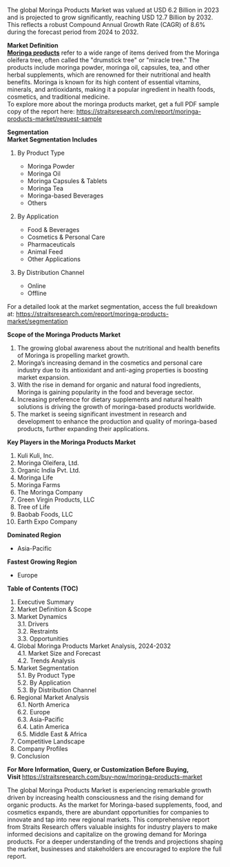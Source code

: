 <p data-start="62" data-end="348">The global Moringa Products Market was valued at USD 6.2 Billion in 2023 and is projected to grow significantly, reaching USD 12.7 Billion by 2032. This reflects a robust Compound Annual Growth Rate (CAGR) of 8.6% during the forecast period from 2024 to 2032.</p>
<p data-start="350" data-end="1019"><strong data-start="350" data-end="371">Market Definition</strong><br data-start="371" data-end="374" /><strong><a href="https://straitsresearch.com/report/moringa-products-market">Moringa products</a></strong> refer to a wide range of items derived from the Moringa oleifera tree, often called the "drumstick tree" or "miracle tree." The products include moringa powder, moringa oil, capsules, tea, and other herbal supplements, which are renowned for their nutritional and health benefits. Moringa is known for its high content of essential vitamins, minerals, and antioxidants, making it a popular ingredient in health foods, cosmetics, and traditional medicine.<br data-start="845" data-end="848" />To explore more about the moringa products market, get a full PDF sample copy of the report here: <a href="https://straitsresearch.com/report/moringa-products-market/request-sample" target="_new" rel="noopener" data-start="946" data-end="1019">https://straitsresearch.com/report/moringa-products-market/request-sample</a></p>
<p data-start="1021" data-end="1189"><strong data-start="1021" data-end="1037">Segmentation</strong><br data-start="1037" data-end="1040" /><strong data-start="1191" data-end="1223">Market Segmentation Includes</strong></p>
<ol data-start="1226" data-end="1590">
<li data-start="1226" data-end="1385">
<p data-start="1229" data-end="1246">By Product Type</p>
<ul data-start="1250" data-end="1385">
<li data-start="1250" data-end="1268">Moringa Powder</li>
<li data-start="1272" data-end="1287">Moringa Oil</li>
<li data-start="1291" data-end="1321">Moringa Capsules &amp; Tablets</li>
<li data-start="1325" data-end="1340">Moringa Tea</li>
<li data-start="1344" data-end="1371">Moringa-based Beverages</li>
<li data-start="1375" data-end="1385">Others</li>
</ul>
</li>
<li data-start="1387" data-end="1531">
<p data-start="1390" data-end="1406">By Application</p>
<ul data-start="1410" data-end="1531">
<li data-start="1410" data-end="1430">Food &amp; Beverages</li>
<li data-start="1434" data-end="1463">Cosmetics &amp; Personal Care</li>
<li data-start="1467" data-end="1486">Pharmaceuticals</li>
<li data-start="1490" data-end="1505">Animal Feed</li>
<li data-start="1509" data-end="1531">Other Applications</li>
</ul>
</li>
<li data-start="1533" data-end="1590">
<p data-start="1536" data-end="1561">By Distribution Channel</p>
<ul data-start="1565" data-end="1590">
<li data-start="1565" data-end="1575">Online</li>
<li data-start="1579" data-end="1590">Offline</li>
</ul>
</li>
</ol>
<p data-start="1021" data-end="1189">For a detailed look at the market segmentation, access the full breakdown at: <a href="https://straitsresearch.com/report/moringa-products-market/segmentation" target="_new" rel="noopener" data-start="1118" data-end="1189">https://straitsresearch.com/report/moringa-products-market/segmentation</a></p>
<p data-start="1592" data-end="1634"><strong data-start="1592" data-end="1632">Scope of the Moringa Products Market</strong></p>
<ol data-start="1635" data-end="2357">
<li data-start="1635" data-end="1750">The growing global awareness about the nutritional and health benefits of Moringa is propelling market growth.</li>
<li data-start="1751" data-end="1906">Moringa&rsquo;s increasing demand in the cosmetics and personal care industry due to its antioxidant and anti-aging properties is boosting market expansion.</li>
<li data-start="1907" data-end="2040">With the rise in demand for organic and natural food ingredients, Moringa is gaining popularity in the food and beverage sector.</li>
<li data-start="2041" data-end="2179">Increasing preference for dietary supplements and natural health solutions is driving the growth of moringa-based products worldwide.</li>
<li data-start="2180" data-end="2357">The market is seeing significant investment in research and development to enhance the production and quality of moringa-based products, further expanding their applications.</li>
</ol>
<p data-start="2359" data-end="2407"><strong data-start="2359" data-end="2405">Key Players in the Moringa Products Market</strong></p>
<ol data-start="2408" data-end="2645">
<li data-start="2408" data-end="2428">Kuli Kuli, Inc.</li>
<li data-start="2429" data-end="2456">Moringa Oleifera, Ltd.</li>
<li data-start="2457" data-end="2485">Organic India Pvt. Ltd.</li>
<li data-start="2486" data-end="2503">Moringa Life</li>
<li data-start="2504" data-end="2522">Moringa Farms</li>
<li data-start="2523" data-end="2547">The Moringa Company</li>
<li data-start="2548" data-end="2579">Green Virgin Products, LLC</li>
<li data-start="2580" data-end="2597">Tree of Life</li>
<li data-start="2598" data-end="2620">Baobab Foods, LLC</li>
<li data-start="2621" data-end="2645">Earth Expo Company</li>
</ol>
<p data-start="2647" data-end="2669"><strong data-start="2647" data-end="2667">Dominated Region</strong></p>
<ul data-start="2670" data-end="2686">
<li data-start="2670" data-end="2686">Asia-Pacific</li>
</ul>
<p data-start="2688" data-end="2716"><strong data-start="2688" data-end="2714">Fastest Growing Region</strong></p>
<ul data-start="2717" data-end="2727">
<li data-start="2717" data-end="2727">Europe</li>
</ul>
<p data-start="2729" data-end="2861"><strong data-start="2863" data-end="2890">Table of Contents (TOC)</strong></p>
<ol data-start="2893" data-end="3471">
<li data-start="2893" data-end="2915">Executive Summary</li>
<li data-start="2916" data-end="2946">Market Definition &amp; Scope</li>
<li data-start="2947" data-end="3030">Market Dynamics<br data-start="2965" data-end="2968" />3.1. Drivers<br data-start="2983" data-end="2986" />3.2. Restraints<br data-start="3004" data-end="3007" />3.3. Opportunities</li>
<li data-start="3031" data-end="3147">Global Moringa Products Market Analysis, 2024-2032<br data-start="3084" data-end="3087" />4.1. Market Size and Forecast<br data-start="3119" data-end="3122" />4.2. Trends Analysis</li>
<li data-start="3148" data-end="3257">Market Segmentation<br data-start="3170" data-end="3173" />5.1. By Product Type<br data-start="3196" data-end="3199" />5.2. By Application<br data-start="3221" data-end="3224" />5.3. By Distribution Channel</li>
<li data-start="3258" data-end="3406">Regional Market Analysis<br data-start="3285" data-end="3288" />6.1. North America<br data-start="3309" data-end="3312" />6.2. Europe<br data-start="3326" data-end="3329" />6.3. Asia-Pacific<br data-start="3349" data-end="3352" />6.4. Latin America<br data-start="3373" data-end="3376" />6.5. Middle East &amp; Africa</li>
<li data-start="3407" data-end="3433">Competitive Landscape</li>
<li data-start="3434" data-end="3455">Company Profiles</li>
<li data-start="3456" data-end="3471">Conclusion</li>
</ol>
<p data-start="2729" data-end="2861"><strong data-start="2729" data-end="2799">For More Information, Query, or Customization Before Buying, Visit&nbsp;</strong><a href="https://straitsresearch.com/buy-now/moringa-products-market" target="_new" rel="noopener" data-start="2802" data-end="2861">https://straitsresearch.com/buy-now/moringa-products-market</a></p>
<p data-start="3473" data-end="4123" data-is-last-node="" data-is-only-node="">The global Moringa Products Market is experiencing remarkable growth driven by increasing health consciousness and the rising demand for organic products. As the market for Moringa-based supplements, food, and cosmetics expands, there are abundant opportunities for companies to innovate and tap into new regional markets. This comprehensive report from Straits Research offers valuable insights for industry players to make informed decisions and capitalize on the growing demand for Moringa products. For a deeper understanding of the trends and projections shaping the market, businesses and stakeholders are encouraged to explore the full report.</p>
